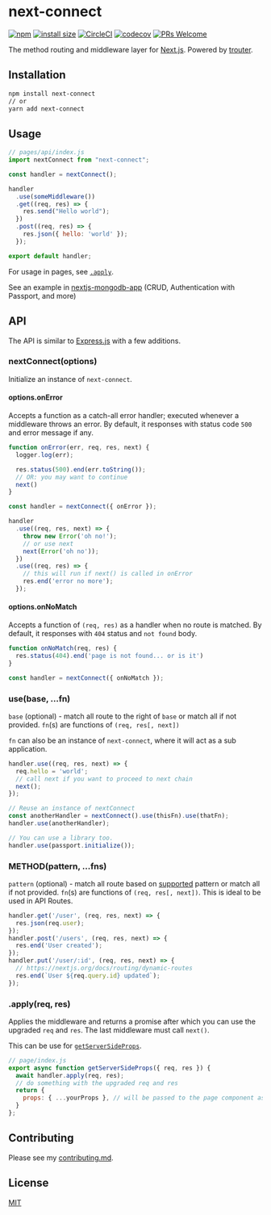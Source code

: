 # next-connect

[![npm](https://badgen.net/npm/v/next-connect)](https://www.npmjs.com/package/next-connect)
[![install size](https://packagephobia.now.sh/badge?p=next-connect)](https://packagephobia.now.sh/result?p=next-connect)
[![CircleCI](https://circleci.com/gh/hoangvvo/next-connect.svg?style=svg)](https://circleci.com/gh/hoangvvo/next-connect)
[![codecov](https://codecov.io/gh/hoangvvo/next-connect/branch/master/graph/badge.svg)](https://codecov.io/gh/hoangvvo/next-connect)
[![PRs Welcome](https://badgen.net/badge/PRs/welcome/ff5252)](CONTRIBUTING.md)

The method routing and middleware layer for [Next.js](https://nextjs.org/). Powered by [trouter](https://github.com/lukeed/trouter).

## Installation

```sh
npm install next-connect
// or
yarn add next-connect
```

## Usage

```javascript
// pages/api/index.js
import nextConnect from "next-connect";

const handler = nextConnect();

handler
  .use(someMiddleware())
  .get((req, res) => {
    res.send("Hello world");
  })
  .post((req, res) => {
    res.json({ hello: 'world' });
  });

export default handler;
```

For usage in pages, see [`.apply`](#applyreq-res).

See an example in [nextjs-mongodb-app](https://github.com/hoangvvo/nextjs-mongodb-app) (CRUD, Authentication with Passport, and more)

## API

The API is similar to [Express.js](https://github.com/expressjs/express) with a few additions.

### nextConnect(options)

Initialize an instance of `next-connect`.

#### options.onError

Accepts a function as a catch-all error handler; executed whenever a middleware throws an error.
By default, it responses with status code `500` and error message if any.

```javascript
function onError(err, req, res, next) {
  logger.log(err);

  res.status(500).end(err.toString());
  // OR: you may want to continue
  next()
}

const handler = nextConnect({ onError });

handler
  .use((req, res, next) => {
    throw new Error('oh no!');
    // or use next
    next(Error('oh no'));
  })
  .use((req, res) => {
    // this will run if next() is called in onError
    res.end('error no more');
  });
```

#### options.onNoMatch

Accepts a function of `(req, res)` as a handler when no route is matched.
By default, it responses with `404` status and `not found` body.

```javascript
function onNoMatch(req, res) {
  res.status(404).end('page is not found... or is it')
}

const handler = nextConnect({ onNoMatch });
```

### use(base, ...fn)

`base` (optional) - match all route to the right of `base` or match all if not provided.
`fn`(s) are functions of `(req, res[, next])`

`fn` can also be an instance of `next-connect`, where it will act as a sub application.

```javascript
handler.use((req, res, next) => {
  req.hello = 'world';
  // call next if you want to proceed to next chain
  next();
});

// Reuse an instance of nextConnect
const anotherHandler = nextConnect().use(thisFn).use(thatFn);
handler.use(anotherHandler);

// You can use a library too.
handler.use(passport.initialize());
```

### METHOD(pattern, ...fns)

`pattern` (optional) - match all route based on [supported](https://github.com/lukeed/trouter#pattern) pattern or match all if not provided.
`fn`(s) are functions of `(req, res[, next])`. This is ideal to be used in API Routes.

```javascript
handler.get('/user', (req, res, next) => {
  res.json(req.user);
});
handler.post('/users', (req, res, next) => {
  res.end('User created');
});
handler.put('/user/:id', (req, res, next) => {
  // https://nextjs.org/docs/routing/dynamic-routes
  res.end(`User ${req.query.id} updated`);
});
```

### .apply(req, res)

Applies the middleware and returns a promise after which you can use the upgraded `req` and `res`. The last middleware must call `next()`.

This can be use for [`getServerSideProps`](https://nextjs.org/docs/basic-features/data-fetching#getserversideprops-server-side-rendering).

```javascript
// page/index.js
export async function getServerSideProps({ req, res }) {
  await handler.apply(req, res);
  // do something with the upgraded req and res
  return {
    props: { ...yourProps }, // will be passed to the page component as props
  }
};
```

## Contributing

Please see my [contributing.md](CONTRIBUTING.md).

## License

[MIT](LICENSE)
